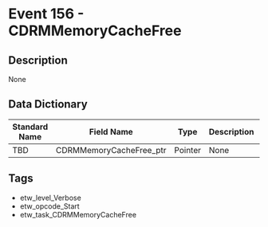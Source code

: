 # Event 156 - CDRMMemoryCacheFree

## Description
None

## Data Dictionary
|Standard Name|Field Name|Type|Description|Sample Value|
|---|---|---|---|---|
|TBD|CDRMMemoryCacheFree_ptr|Pointer|None|`None`|

## Tags
* etw_level_Verbose
* etw_opcode_Start
* etw_task_CDRMMemoryCacheFree